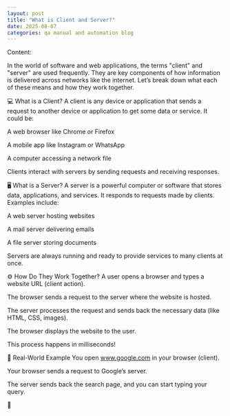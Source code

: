 ```yaml
---
layout: post
title: "What is Client and Server?"
date: 2025-08-07
categories: qa manual and automation blog
---
```


Content:

In the world of software and web applications, the terms "client" and "server" are used frequently. They are key components of how information is delivered across networks like the internet. Let’s break down what each of these means and how they work together.

💻 What is a Client?
A client is any device or application that sends a request to another device or application to get some data or service. It could be:

A web browser like Chrome or Firefox

A mobile app like Instagram or WhatsApp

A computer accessing a network file

Clients interact with servers by sending requests and receiving responses.

🖥️ What is a Server?
A server is a powerful computer or software that stores data, applications, and services. It responds to requests made by clients. Examples include:

A web server hosting websites

A mail server delivering emails

A file server storing documents

Servers are always running and ready to provide services to many clients at once.

⚙️ How Do They Work Together?
A user opens a browser and types a website URL (client action).

The browser sends a request to the server where the website is hosted.

The server processes the request and sends back the necessary data (like HTML, CSS, images).

The browser displays the website to the user.

This process happens in milliseconds!

📌 Real-World Example
You open www.google.com in your browser (client).

Your browser sends a request to Google’s server.

The server sends back the search page, and you can start typing your query.

 🚀
